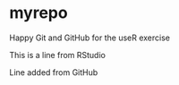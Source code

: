 # myrepo
Happy Git and GitHub for the useR exercise

This is a line from RStudio

Line added from GitHub
